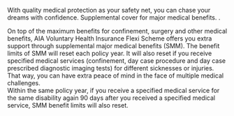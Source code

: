 With quality medical protection as your safety net, you can chase your dreams with confidence. Supplemental cover for major medical benefits. . 

On top of the maximum benefits for confinement, surgery
and other medical benefits, AIA Voluntary Health Insurance
Flexi Scheme offers you extra support through supplemental
major medical benefits (SMM). The benefit limits of SMM will
reset each policy year. It will also reset if you receive specified
medical services (confinement, day case procedure and
day case prescribed diagnostic imaging tests) for different
sicknesses or injuries. That way, you can have extra peace of
mind in the face of multiple medical challenges.  
Within the same policy year, if you receive a specified
medical service for the same disability again 90 days after
you received a specified medical service, SMM benefit limits
will also reset.  
<figure>
</figure>